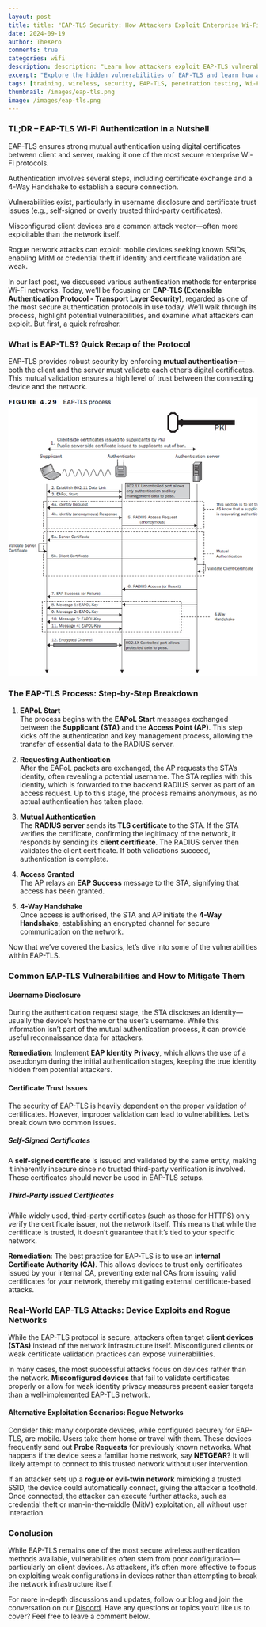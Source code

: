 ```yaml
---
layout: post
title: title: "EAP-TLS Security: How Attackers Exploit Enterprise Wi-Fi Vulnerabilities"
date: 2024-09-19
author: TheXero
comments: true
categories: wifi
description: description: "Learn how attackers exploit EAP-TLS vulnerabilities in enterprise Wi-Fi networks and how to secure your devices with best practices and real-world examples."
excerpt: "Explore the hidden vulnerabilities of EAP-TLS and learn how attackers break into even the most secure TLS deployments. A must-read for network security professionals."
tags: [training, wireless, security, EAP-TLS, penetration testing, Wi-Fi]
thumbnail: /images/eap-tls.png 
image: /images/eap-tls.png
---
```


### TL;DR – EAP-TLS Wi-Fi Authentication in a Nutshell

EAP-TLS ensures strong mutual authentication using digital certificates between client and server, making it one of the most secure enterprise Wi-Fi protocols.

Authentication involves several steps, including certificate exchange and a 4-Way Handshake to establish a secure connection.

Vulnerabilities exist, particularly in username disclosure and certificate trust issues (e.g., self-signed or overly trusted third-party certificates).

Misconfigured client devices are a common attack vector—often more exploitable than the network itself.

Rogue network attacks can exploit mobile devices seeking known SSIDs, enabling MitM or credential theft if identity and certificate validation are weak.


In our last post, we discussed various authentication methods for enterprise Wi-Fi networks. Today, we’ll be focusing on **EAP-TLS (Extensible Authentication Protocol - Transport Layer Security)**, regarded as one of the most secure authentication protocols in use today. We’ll walk through its process, highlight potential vulnerabilities, and examine what attackers can exploit. But first, a quick refresher.

### What is EAP-TLS? Quick Recap of the Protocol

EAP-TLS provides robust security by enforcing **mutual authentication**—both the client and the server must validate each other’s digital certificates. This mutual validation ensures a high level of trust between the connecting device and the network.

![The EAP-TLS Process](/images/eap-tls.png)

### The EAP-TLS Process: Step-by-Step Breakdown

1. **EAPoL Start**  
    The process begins with the **EAPoL Start** messages exchanged between the **Supplicant (STA)** and the **Access Point (AP)**. This step kicks off the authentication and key management process, allowing the transfer of essential data to the RADIUS server.
    
2. **Requesting Authentication**  
    After the EAPoL packets are exchanged, the AP requests the STA’s identity, often revealing a potential username. The STA replies with this identity, which is forwarded to the backend RADIUS server as part of an access request. Up to this stage, the process remains anonymous, as no actual authentication has taken place.
    
3. **Mutual Authentication**  
    The **RADIUS server** sends its **TLS certificate** to the STA. If the STA verifies the certificate, confirming the legitimacy of the network, it responds by sending its **client certificate**. The RADIUS server then validates the client certificate. If both validations succeed, authentication is complete.
    
4. **Access Granted**  
    The AP relays an **EAP Success** message to the STA, signifying that access has been granted.
    
5. **4-Way Handshake**  
    Once access is authorised, the STA and AP initiate the **4-Way Handshake**, establishing an encrypted channel for secure communication on the network.

Now that we’ve covered the basics, let’s dive into some of the vulnerabilities within EAP-TLS.

### Common EAP-TLS Vulnerabilities and How to Mitigate Them

#### **Username Disclosure**

During the authentication request stage, the STA discloses an identity—usually the device’s hostname or the user’s username. While this information isn’t part of the mutual authentication process, it can provide useful reconnaissance data for attackers.

**Remediation**: Implement **EAP Identity Privacy**, which allows the use of a pseudonym during the initial authentication stages, keeping the true identity hidden from potential attackers.

#### **Certificate Trust Issues**

The security of EAP-TLS is heavily dependent on the proper validation of certificates. However, improper validation can lead to vulnerabilities. Let’s break down two common issues.

##### **Self-Signed Certificates**

A **self-signed certificate** is issued and validated by the same entity, making it inherently insecure since no trusted third-party verification is involved. These certificates should never be used in EAP-TLS setups.

##### **Third-Party Issued Certificates**

While widely used, third-party certificates (such as those for HTTPS) only verify the certificate issuer, not the network itself. This means that while the certificate is trusted, it doesn’t guarantee that it’s tied to your specific network.

**Remediation**: The best practice for EAP-TLS is to use an **internal Certificate Authority (CA)**. This allows devices to trust only certificates issued by your internal CA, preventing external CAs from issuing valid certificates for your network, thereby mitigating external certificate-based attacks.

### Real-World EAP-TLS Attacks: Device Exploits and Rogue Networks

While the EAP-TLS protocol is secure, attackers often target **client devices (STAs)** instead of the network infrastructure itself. Misconfigured clients or weak certificate validation practices can expose vulnerabilities.

In many cases, the most successful attacks focus on devices rather than the network. **Misconfigured devices** that fail to validate certificates properly or allow for weak identity privacy measures present easier targets than a well-implemented EAP-TLS network.

#### Alternative Exploitation Scenarios: Rogue Networks

Consider this: many corporate devices, while configured securely for EAP-TLS, are mobile. Users take them home or travel with them. These devices frequently send out **Probe Requests** for previously known networks. What happens if the device sees a familiar home network, say **NETGEAR**? It will likely attempt to connect to this trusted network without user intervention.

If an attacker sets up a **rogue or evil-twin network** mimicking a trusted SSID, the device could automatically connect, giving the attacker a foothold. Once connected, the attacker can execute further attacks, such as credential theft or man-in-the-middle (MitM) exploitation, all without user interaction.

### Conclusion

While EAP-TLS remains one of the most secure wireless authentication methods available, vulnerabilities often stem from poor configuration—particularly on client devices. As attackers, it’s often more effective to focus on exploiting weak configurations in devices rather than attempting to break the network infrastructure itself.

For more in-depth discussions and updates, follow our blog and join the conversation on our [Discord](https://discord.gg/YEfgvuqyDn). Have any questions or topics you’d like us to cover? Feel free to leave a comment below.
